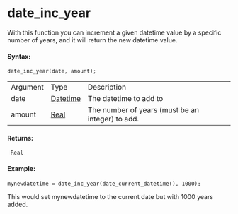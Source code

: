 # date_inc_year

With this function you can increment a given datetime value by a
specific number of years, and it will return the new datetime value.

#### Syntax:

``` gml
date_inc_year(date, amount);
```

|          |                                                                                                                         |                                                  |
|----------|-------------------------------------------------------------------------------------------------------------------------|--------------------------------------------------|
| Argument | Type                                                                                                                    | Description                                      |
| date     |  [Datetime](../../../../../GameMaker_Language/GML_Reference/Maths_And_Numbers/Date_And_Time/date_current_datetime)  | The datetime to add to                           |
| amount   |  [Real](../../../../../GameMaker_Language/GML_Overview/Data_Types)                                                  | The number of years (must be an integer) to add. |

#### Returns:

``` gml
 Real
```

#### Example:

``` gml
mynewdatetime = date_inc_year(date_current_datetime(), 1000);
```

This would set mynewdatetime to the current date but with 1000 years
added.
